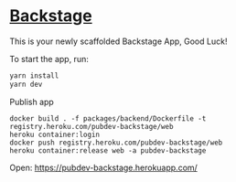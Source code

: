 # [Backstage](https://backstage.io)

This is your newly scaffolded Backstage App, Good Luck!

To start the app, run:

```sh
yarn install
yarn dev
```

Publish app

```
docker build . -f packages/backend/Dockerfile -t registry.heroku.com/pubdev-backstage/web
heroku container:login
docker push registry.heroku.com/pubdev-backstage/web
heroku container:release web -a pubdev-backstage
```

Open: https://pubdev-backstage.herokuapp.com/